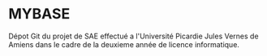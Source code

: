 # MYBASE

Dépot Git du projet de SAE effectué a l'Université Picardie Jules Vernes de Amiens dans le cadre de la deuxieme année de licence informatique.
